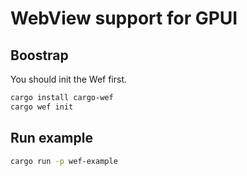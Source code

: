 # WebView support for GPUI

## Boostrap

You should init the Wef first.

```bash
cargo install cargo-wef
cargo wef init
```

## Run example

```bash
cargo run -p wef-example
```